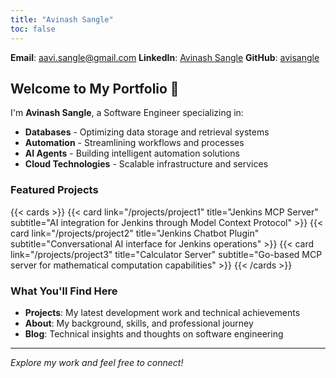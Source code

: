 ```yaml
---
title: "Avinash Sangle"
toc: false
---
```



**Email**: [aavi.sangle@gmail.com](mailto:aavi.sangle@gmail.com)
**LinkedIn**: [Avinash Sangle](https://www.linkedin.com/in/avinash-sangle-0394481a/)
**GitHub**: [avisangle](https://github.com/avisangle)
## Welcome to My Portfolio 👋

I'm **Avinash Sangle**, a Software Engineer specializing in:

- **Databases** - Optimizing data storage and retrieval systems
- **Automation** - Streamlining workflows and processes
- **AI Agents** - Building intelligent automation solutions
- **Cloud Technologies** - Scalable infrastructure and services

### Featured Projects

{{< cards >}}
{{< card link="/projects/project1" title="Jenkins MCP Server" subtitle="AI integration for Jenkins through Model Context Protocol" >}}
{{< card link="/projects/project2" title="Jenkins Chatbot Plugin" subtitle="Conversational AI interface for Jenkins operations" >}}
{{< card link="/projects/project3" title="Calculator Server" subtitle="Go-based MCP server for mathematical computation capabilities" >}}
{{< /cards >}}

### What You'll Find Here

- **Projects**: My latest development work and technical achievements
- **About**: My background, skills, and professional journey
- **Blog**: Technical insights and thoughts on software engineering

---

*Explore my work and feel free to connect!*

